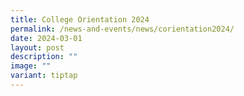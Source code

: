 ```yaml
---
title: College Orientation 2024
permalink: /news-and-events/news/corientation2024/
date: 2024-03-01
layout: post
description: ""
image: ""
variant: tiptap
---
```

